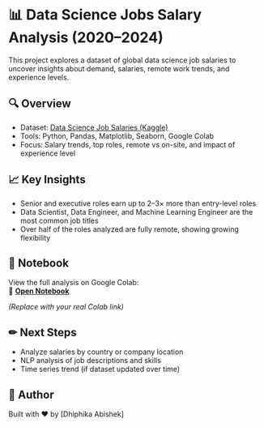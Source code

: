 # 📊 Data Science Jobs Salary Analysis (2020–2024)

This project explores a dataset of global data science job salaries to uncover insights about demand, salaries, remote work trends, and experience levels.

## 🔍 Overview
- Dataset: [Data Science Job Salaries (Kaggle)](https://www.kaggle.com/datasets/ruchi798/data-science-job-salaries)
- Tools: Python, Pandas, Matplotlib, Seaborn, Google Colab
- Focus: Salary trends, top roles, remote vs on-site, and impact of experience level

## 📈 Key Insights
- Senior and executive roles earn up to 2–3× more than entry-level roles
- Data Scientist, Data Engineer, and Machine Learning Engineer are the most common job titles
- Over half of the roles analyzed are fully remote, showing growing flexibility

## 📒 Notebook
View the full analysis on Google Colab:  
🔗 [**Open Notebook**]((https://colab.research.google.com/drive/1DtFu3RykEtPDpGW9VwdF1Ydc61xPB1hg?usp=sharing))

*(Replace with your real Colab link)*

## ✏ Next Steps
- Analyze salaries by country or company location
- NLP analysis of job descriptions and skills
- Time series trend (if dataset updated over time)

## 🚀 Author
Built with ❤️ by [Dhiphika Abishek]
